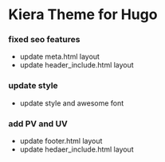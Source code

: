 # Kiera Theme for Hugo

### fixed seo features

- update meta.html layout
- update header_include.html layout

### update style

- update style and awesome font

### add PV and UV

- update footer.html layout
- update hedaer_include.html layout